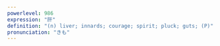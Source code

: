 ```yaml
---
powerlevel: 986
expression: "肝"
definition: "(n) liver; innards; courage; spirit; pluck; guts; (P)"
pronunciation: "きも"
---
```

